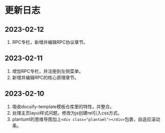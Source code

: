 # 更新日志
## 2023-02-12
1. RPC专栏，新增并编辑RPC协议章节。 

## 2023-02-11
1. 增加RPC专栏，并注册到左侧菜单。
2. 新增并编辑RPC的核心原理章节。

## 2023-02-10
1. 吸收docsify-template模板仓库里的特性，并整合。
2. 处理主页layui样式问题，修改为js创建rel引入css方式。
3. plantuml的思维导图加上`<div class="plantuml"></div>`包裹，自适应滚动条。
